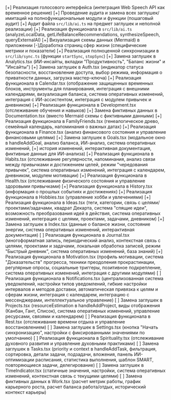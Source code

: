 [+] Реализация голосового интерфейса (интеграция Web Speech API как временное решение)
[+] Проведение аудита и замена всех заглушек/имитаций на полнофункциональные модули и функции (пошаговый аудит)
[+] Аудит файла `src/lib/ai.ts` на предмет заглушек и неполной реализации)
[+] Реализация функционала в `src/lib/ai.ts` (analyzeLocalData, getLifeBalanceRecommendations, synthesizeSpeech, queryExternalAI)
[+] Визуализация схемы данных (Mermaid) в приложении
[-]Доработка страниц сфер жизни (специфические метрики и показатели)
[+] Реализация полноценной синхронизации в `src/lib/sync.ts` (функции `startSync`, `stopSync`)
[+] Замена заглушек в Analytics.tsx (ИИ-инсайты, вкладки "Продуктивность", "Баланс жизни" и "Инсайты")
[+] Замена заглушек в Auth.tsx (индикатор статуса безопасности, восстановление доступа, выбор режима, информация о приватности данных, загрузка мастер-ключа)
[+] Реализация функционала в Calendar.tsx (отображение защищенных временных блоков, инструменты для планирования, интеграция с внешними календарями, визуализация баланса, система оперативных изменений, интеграция с ИИ-ассистентом, интеграция с модулем привычек и дневником)
[+] Реализация функционала в Development.tsx (отслеживание обучения и навыков)
[+] Замена фиктивных данных в Documentation.tsx (вместо Mermaid схемы с фиктивными данными)
[+] Реализация функционала в FamilyFriends.tsx (генеалогическое древо, семейный календарь, напоминания о важных датах)
[+] Реализация функционала в Finance.tsx (анализ финансового состояния и управление финансовыми целями)
[+] Замена заглушек в Goals.tsx (модальное окно в handleAddGoal, анализ баланса, ИИ-анализ, система оперативных изменений, [+] история изменений, интерактивная документация, фиктивные данные для ИИ-анализа)
[+] Реализация функционала в Habits.tsx (отслеживание регулярности, напоминания, анализ связи между привычками и достижением целей, режим "чередования привычек", система оперативных изменений, интеграция с календарем, дневником, модулем мотивации)
[+] Реализация функционала в Health.tsx (отслеживание физического состояния и управление здоровыми привычками)
[+] Реализация функционала в History.tsx (информация о прошлых событиях и достижениях)
[+] Реализация функционала в Hobbies.tsx (управление хобби и увлечениями)
[+] Реализация функционала в Ideas.tsx (теги, категории, связь с целями/проектами/задачами, квадрат Декарта, система "спящие идеи", возможность преобразования идей в действия, система оперативных изменений, интеграция с целями, проектами, задачами, дневником)
[+] Замена заглушек в Index.tsx (данные о балансе жизни, состояние энергии, система оперативных изменений, интерактивная документация)
[ ] Реализация функционала в Journal.tsx (многоформатная запись, периодический анализ, контекстная связь с целями, проектами и задачами, локальная обработка записей, режим "Быстрый дневник", система оперативных изменений, база знаний)
[+] Реализация функционала в Motivation.tsx (профиль мотивации, система "Доказательств" прогресса, техники преодоления прокрастинации, регулярные опросы, социальные триггеры, позитивное подкрепление, система оперативных изменений, интеграция с другими модулями)
[ ] Реализация функционала в Notifications.tsx (централизованная система уведомлений, настройки типов уведомлений, гибкие настройки интервалов и методов доставки, автоматическая привязка к целям и сферам жизни, интеграция с календарем, интеграцию с мессенджерами, интеллектуальное управление)
[ ] Замена заглушек в Projects.tsx (resourceEstimation в handleAddProject, виды отображения (Канбан, Гант, Список), система оперативных изменений, управление ресурсами, связями и календарем)
[ ] Реализация функционала в Rest.tsx (отслеживание времени отдыха и управление восстановлением)
[ ] Замена заглушек в Settings.tsx (кнопка "Начать синхронизацию", настройки с фиксированными значениями по умолчанию)
[ ] Реализация функционала в Spirituality.tsx (отслеживание духовного развития и управление духовными практиками)
[ ] Замена заглушек в Tasks.tsx (priority и context в handleAddTask, фильтрация, сортировка, детали задачи, подзадачи, вложения, панель ИИ-оптимизации расписания, статистика выполнения, шаблон SMART, повторяющиеся задачи, делегирование)
[ ] Замена заглушек в TimeIndicator.tsx (статичные значения, настройки, система оперативных изменений, контекстная связь с текущими целями)
[ ] Замена фиктивных данных в Work.tsx (расчет метрик работы, график карьерного роста, расчет баланса работа/отдых, исторический контекст карьеры)